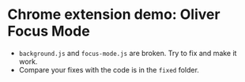 # Chrome extension demo: Oliver Focus Mode

- `background.js` and `focus-mode.js` are broken. Try to fix and make it work.
- Compare your fixes with the code is in the `fixed` folder.
